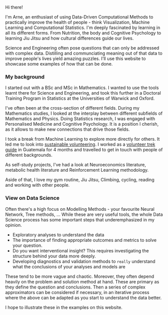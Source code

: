 Hi there! 

I'm Arne, an enthusiast of using Data-Driven Computational Methods to practically improve the health of people - think Visualization, Machine Learning and Computational Statistics. I'm deeply fascinated by learning in all its different forms. From Nutrition, the body and Cognitive Psychology to learning Jiu Jitsu and how cultural differences guide our lives.

Science and Engineering often pose questions that can only be addressed with complex data. Distilling and communciating meaning out of that data to improve people's lives yield amazing puzzles. I'll use this website to showcase some examples of how that can be done.

### My background

I started out with a BSc and MSc in Mathematics. I wanted to use the tools learnt there for Science and Engineering, and took this further in a Doctoral Training Program in Statistics at the Universities of Warwick and Oxford.

I've often been at the cross-section of different fields. During my Mathematics studies, I looked at the interplay between different subfields of Mathematics and Physics. Doing Statistics research, I was engaged with Personalised Medicine and Cognitive Psychology. It is a position I cherish, as it allows to make new connections that drive those fields.

I took a break from Machine Learning to explore more directly for others. It led me to look into [sustainable volunteering](http://blog.grassrootsvolunteering.org/independent-volunteer/). I worked as a [volunteer trek guide](https://www.quetzaltrekkers.com/xela/) in Guatemala for 4 months and travelled to get in touch with people of different backgrounds. 

As self-study projects, I've had a look at Neuroeconomics literature, metabolic health literature and Reinforcement Learning methodology.

Aside of that, I love my gym routine, Jiu Jitsu, Climbing, cycling, reading and working with other people.

### View on Data Science

Often there's a high focus on Modelling Methods - your favourite Neural Network, Tree methods, ... While these are very useful tools, the whole Data Science process has some important steps that underemphasized in my opinion. 

- Exploratory analyses to understand the data
- The importance of finding appropriate outcomes and metrics to solve your question. 
- Do you want interventional insight? This requires investigating the structure behind your data more deeply. 
- Developing diagnostics and validation methods to `really` understand what the conclusions of your analyses and models are

These tend to be more vague and chaotic. Moreover, they often depend heavily on the problem and solution method at hand. These are primary as they define the question and conclusions. Then a series of complex approximators can be considered if necessary, in an iterative process where the above can be adapted as you start to understand the data better.

I hope to illustrate these in the examples on this website.
